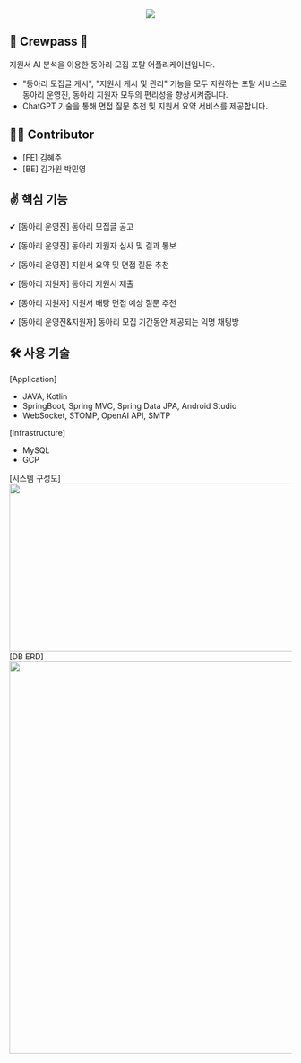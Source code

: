 <div align="center">
<img src="https://capsule-render.vercel.app/api?type=waving&color=auto&height=200&section=header&text=Crewpass&fontSize=90" />
</div>

📝 Crewpass 📝
---
지원서 AI 분석을 이용한 동아리 모집 포탈 어플리케이션입니다.
- "동아리 모집글 게시", "지원서 게시 및 관리" 기능을 모두 지원하는 포탈 서비스로 동아리 운영진, 동아리 지원자 모두의 편리성을 향상시켜줍니다.
- ChatGPT 기술을 통해 면접 질문 추천 및 지원서 요약 서비스를 제공합니다.

👩‍💻 Contributor
---
- [FE] 김혜주
- [BE] 김가원 박민영

✌️ 핵심 기능
---
✔ [동아리 운영진] 동아리 모집글 공고

✔ [동아리 운영진] 동아리 지원자 심사 및 결과 통보

✔ [동아리 운영진] 지원서 요약 및 면접 질문 추천

✔ [동아리 지원자] 동아리 지원서 제출

✔ [동아리 지원자] 지원서 배탕 면접 예상 질문 추천

✔ [동아리 운영진&지원자] 동아리 모집 기간동안 제공되는 익명 채팅방


🛠 사용 기술
---
[Application]
- JAVA, Kotlin
- SpringBoot, Spring MVC, Spring Data JPA, Android Studio
- WebSocket, STOMP, OpenAI API, SMTP

[Infrastructure]
- MySQL
- GCP

<div>
  <div>
  [시스템 구성도]
  </div>
  <img src="https://github.com/Capstone-Club-App/CREWPASS-BACKEND/assets/123241025/4de79ee6-26f1-486d-b885-ae0d7bb556d8" width="700" height="300"/>
  <div>
  [DB ERD]
  </div>
  <img src="https://github.com/Capstone-Club-App/CREWPASS-BACKEND/assets/123241025/bc860687-f6b1-4eb2-9062-698ec06669a3" width="700" height="700"/>
</div>
